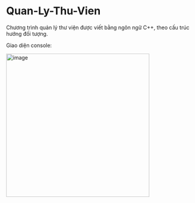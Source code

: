 # Quan-Ly-Thu-Vien
 Chương trình quản lý thư viện được viết bằng ngôn ngữ C++, theo cấu trúc hướng đối tượng.
 
 Giao diện console:
 
<img width="385" alt="image" src="https://user-images.githubusercontent.com/80016805/159412069-2ab0b833-ea5f-400d-a8f9-d563ed14283d.png">
